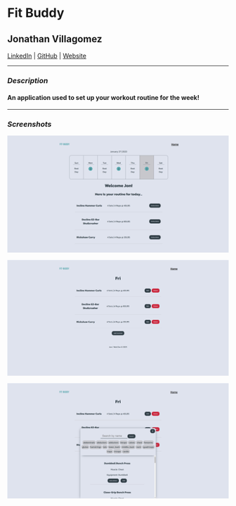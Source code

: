 # Fit Buddy

## Jonathan Villagomez

[LinkedIn](https://www.linkedin.com/in/jonathanvillagomezhernandez/) |
[GitHub](https://github.com/VillagomezHJonathan) |
[Website](https://www.jonweb.dev/)

---

### **_Description_**

#### An application used to set up your workout routine for the week!

---

### **_Screenshots_**

![Image](/project-info/screenshot01.png)

![Image](/project-info/screenshot02.png)

![Image](/project-info/screenshot03.png)
